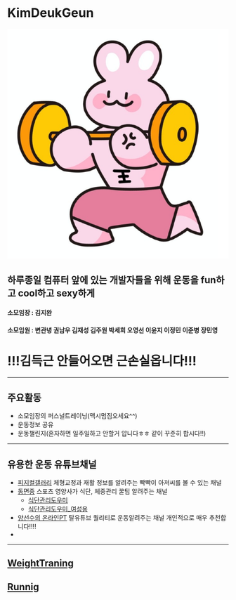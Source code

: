 # KimDeukGeun
![김두근](/김두근씨.jpg)
## 하루종일 컴퓨터 앞에 있는 개발자들을 위해 운동을 fun하고 cool하고 sexy하게
#### 소모임장 : 김지완 
#### 소모임원 : 변관녕 권남우 김재성 김주원 박세희 오영선 이윤지 이정민 이준병 장민영
# !!!김득근 안들어오면 근손실옵니다!!!
<hr/>

## 주요활동
* 소모임장의 퍼스널트레이닝(맥시멈짐오세요^^)
* 운동정보 공유
* 운동챌린지(혼자하면 일주일하고 안할거 압니다ㅎㅎ 같이 꾸준히 합시다!!)

<hr/>

## 유용한 운동 유튜브채널
* [피지컬갤러리](https://www.youtube.com/channel/UCdtRAcd3L_UpV4tMXCw63NQ)
체형교정과 재활 정보를 알려주는 빡빡이 아저씨를 볼 수 있는 채널
* [동면중](https://www.youtube.com/c/%EB%8F%99%EB%A9%B4%EC%A4%911989/about)
스포츠 영양사가 식단, 체중관리 꿀팁 알려주는 채널
    * [식단관리도우미](https://github.com/Kim-Jiwan/KimDeukGeun/tree/master/%EC%9D%B4%EA%B1%B0%20%EB%88%84%EB%A5%B4%EB%A9%B4%20%EC%82%B4%EB%B9%A0%EC%A7%90)
    * [식단관리도우미_여성용](https://github.com/Kim-Jiwan/KimDeukGeun/tree/master/%EC%9D%B4%EA%B1%B0%20%EB%88%84%EB%A5%B4%EB%A9%B4%20%EC%82%B4%EB%B9%A0%EC%A7%90)
* [양선수의 온라인PT](https://www.youtube.com/c/yangcoach/about)
탈유튜브 퀄리티로 운동알려주는 채널 개인적으로 매우 추천합니다!!!!
* 
<hr/>

## [WeightTraning](https://github.com/Kim-Jiwan/KimDeukGeun/blob/master/WeightTraining/WeightTraining.md)
## [Runnig]()